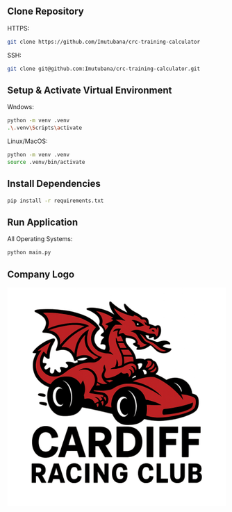 ## Clone Repository
HTTPS:
```bash
git clone https://github.com/Imutubana/crc-training-calculator
```
SSH:
```bash
git clone git@github.com:Imutubana/crc-training-calculator.git
```

## Setup & Activate Virtual Environment
Wndows:
```bash
python -m venv .venv
.\.venv\Scripts\activate
```
Linux/MacOS:
```bash
python -m venv .venv
source .venv/bin/activate
```

## Install Dependencies
```bash
pip install -r requirements.txt
```

## Run Application
All Operating Systems:
```bash
python main.py
```

## Company Logo
![Company Logo](./assets/logo_revised_coloured.png)